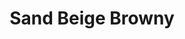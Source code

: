 ---
language: id
layout: product-item
title: Sand Beige Browny
description: Description in &amp; Sand Beige Browny
keyword: keyword in Sand Beige Browny
image: /images/TUSCAN-ASHLER-Sand-Beige-Browny.jpg
sub-title: Sand Beige Browny
article-1: Height &#58; Random <br>Length &#58; Random <br>Thickness &#58; 3/8″-3/4″ depending on texture <br>Color &#58; Beige to caramel & dark brown
title-right: Sand Beige Browny
article-right: Sand Beige Browny
title-2: Sand Beige Browny
article-2: Sand Beige Browny
article-3: Sand Beige Browny
alt-slide1: Sand Beige Browny
alt-slide2: Sand Beige Browny
alt-slide3: Sand Beige Browny
slide1: /images/TUSCAN-ASHLER-Sand-Beige-Browny.jpg
slide2: /images/TUSCAN-ASHLER-Sand-Beige-Browny.jpg
slide3: /images/TUSCAN-ASHLER-Sand-Beige-Browny.jpg
---